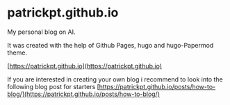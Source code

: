 # patrickpt.github.io

My personal blog on AI.

It was created with the help of Github Pages, hugo and hugo-Papermod theme.

[https://patrickpt.github.io](https://patrickpt.github.io)

If you are interested in creating your own blog i recommend to look into the following blog post for starters
[https://patrickpt.github.io/posts/how-to-blog/](https://patrickpt.github.io/posts/how-to-blog/)
